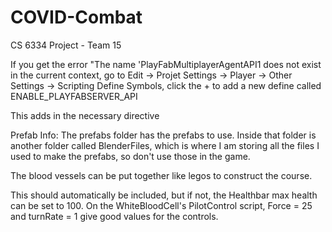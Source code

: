 # COVID-Combat
 CS 6334 Project - Team 15

If you get the error "The name 'PlayFabMultiplayerAgentAPI1 does not exist in the current context, go to Edit -> Projet Settings -> Player -> Other Settings -> Scripting Define Symbols, click the + to add a new define called ENABLE_PLAYFABSERVER_API

This adds in the necessary directive


Prefab Info:
The prefabs folder has the prefabs to use. Inside that folder is another folder called BlenderFiles, which is where I am storing
all the files I used to make the prefabs, so don't use those in the game.

The blood vessels can be put together like legos to construct the course.

This should automatically be included, but if not, the Healthbar max health can be set to 100. On the WhiteBloodCell's PilotControl
script, Force = 25 and turnRate = 1 give good values for the controls.
